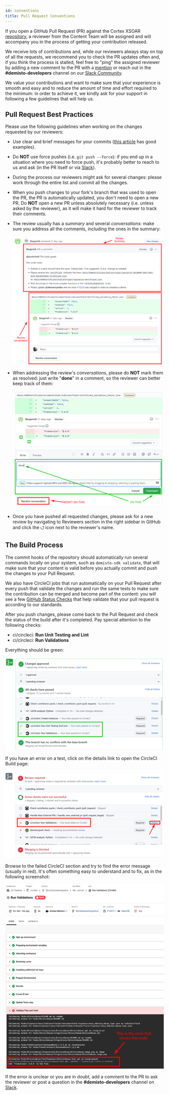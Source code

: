 ```yaml
---
id: conventions
title: Pull Request Conventions
---
```


If you open a GitHub Pull Request (PR) against the Cortex XSOAR [repository](https://github.com/demisto/content), a reviewer from the Content Team will be assigned and will accompany you in the process of getting your contribution released.

We receive lots of contributions and, while our reviewers always stay on top of all the requests, we recommend you to check the PR updates often and, if you think the process is stalled, feel free to "ping" the assigned reviewer by adding a new comment to the PR with a [mention](https://github.blog/2011-03-23-mention-somebody-they-re-notified/) or reach out in the **#demisto-developers** channel on our [Slack Community](https://dfircommunity.slack.com).

We value your contributions and want to make sure that your experience is smooth and easy and to reduce the amount of time and effort required to the minimum: in order to achieve it, we kindly ask for your support in following a few guidelines that will help us.

## Pull Request Best Practices

Please use the following guidelines when working on the changes requested by our reviewers:
- Use clear and brief messages for your commits ([this article](https://chris.beams.io/posts/git-commit/) has good examples).

- Do **NOT** use force pushes (i.e. `git push --force`): if you end up in a situation where you need to force push, it's probably better to reach to us and ask (in the PR itself or via [Slack](https://dfircommunity.slack.com)).

- During the process our reviewers might ask for several changes: please work through the entire list and commit all the changes.

-  When you push changes to your fork's branch that was used to open the PR, the PR is automatically updated, you don't need to open a new PR. Do **NOT** open a new PR unless absolutely necessary (i.e. unless asked by the reviewer), as it will make it hard for the reviewer to track their comments. 

- The review usually has a *summary* and several *conversations*: make sure you address all the comments, including the ones in the summary:

    ![Pull Request Review Sections](../doc_imgs/contributing/pull_request_review.png)

- When addressing the review's *conversations*, please do **NOT** mark them as resolved: just write "**done**" in a comment, so the reviewer can better keep track of them:

    ![Resolve Conversation](../doc_imgs/contributing/resolve_conversation.png)

- Once you have pushed all requested changes, please ask for a new review by navigating to Reviewers section in the right sidebar in GitHub and click the ⭯ icon next to the reviewer's name.


## The Build Process

The commit hooks of the repository should automatically run several commands locally on your system, such as `demisto-sdk validate`, that will make sure that your content is valid before you actually commit and push the changes to your Pull Request.

We also have CircleCI jobs that run automatically on your Pull Request after every push that validate the changes and run the same tests to make sure the contribution can be merged and become part of the content: you will see a few [GitHub Status Checks](https://help.github.com/en/github/collaborating-with-issues-and-pull-requests/about-status-checks) that help validate that your pull request is according to our standards.

After you push changes, please come back to the Pull Request and check the status of the build after it's completed. Pay special attention to the following checks:
- ci/circleci: **Run Unit Testing and Lint**
- ci/circleci: **Run Validations**

Everything should be green:

![Build Status Green](../doc_imgs/contributing/doc_status_green.png)

If you have an error on a test, click on the details link to open the CircleCI Build page:

![Build Status Red](../doc_imgs/contributing/doc_status_red.png)

Browse to the failed CircleCI section and try to find the error message (usually in red). It's often something easy to understand and to fix, as in the following screenshot:

![CircleCI Error](../doc_imgs/contributing/circleci_error.png)

If the error is unclear or you are in doubt, add a comment to the PR to ask the reviewer or post a question in the **#demisto-developers** channel on [Slack](https://dfircommunity.slack.com).
